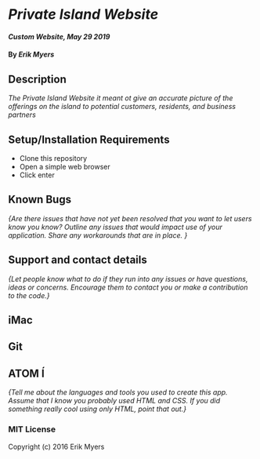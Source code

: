 # _Private Island Website_

#### _Custom Website, May 29 2019_

#### By _**Erik Myers**_

## Description

_The Private Island Website it meant ot give an accurate picture of the offerings on the island to potential customers, residents, and business partners_

## Setup/Installation Requirements

* Clone this repository
* Open a simple web browser
* Click enter



## Known Bugs

_{Are there issues that have not yet been resolved that you want to let users know you know?  Outline any issues that would impact use of your application.  Share any workarounds that are in place. }_

## Support and contact details

_{Let people know what to do if they run into any issues or have questions, ideas or concerns.  Encourage them to contact you or make a contribution to the code.}_

## iMac
## Git
## ATOM Í

_{Tell me about the languages and tools you used to create this app. Assume that I know you probably used HTML and CSS. If you did something really cool using only HTML, point that out.}_

### MIT License

Copyright (c) 2016 Erik Myers
